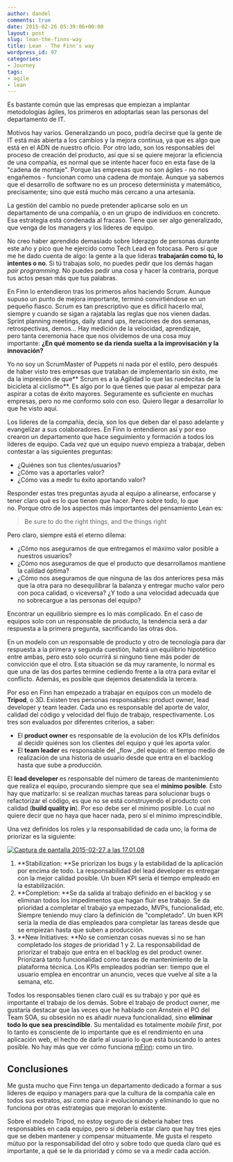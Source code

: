 ```yaml
---
author: dandel
comments: true
date: 2015-02-26 05:39:06+00:00
layout: post
slug: lean-the-finns-way
title: Lean - The Finn's way
wordpress_id: 97
categories:
- Journey
tags:
- agile
- lean
---
```


Es bastante común que las empresas que empiezan a implantar metodologías ágiles, los primeros en adoptarlas sean las personas del departamento de IT.

Motivos hay varios. Generalizando un poco, podría decirse que la gente de IT está más abierta a los cambios y la mejora continua, ya que es algo que está en el ADN de nuestro oficio. Por otro lado, son los responsables del proceso de creación del producto, así que si se quiere mejorar la eficiencia de una compañía, es normal que se intente hacer foco en esta fase de la "cadena de montaje". Porque las empresas que no son ágiles - no nos engañemos - funcionan como una cadena de montaje. Aunque ya sabemos que el desarrollo de software no es un proceso determinista y matemático, precisamente; sino que está mucho más cercano a una artesanía.

La gestión del cambio no puede pretender aplicarse solo en un departamento de una compañía, o en un grupo de individuos en concreto. Esa estrategia está condenada al fracaso. Tiene que ser algo generalizado, que venga de los managers y los líderes de equipo.

No creo haber aprendido demasiado sobre liderazgo de personas durante este año y pico que he ejercido como Tech Lead en fotocasa. Pero sí que me he dado cuenta de algo: la gente a la que lideras **trabajarán como tú, lo intentes o no**. Si tú trabajas solo, no puedes pedir que los demás hagan _pair programming_. No puedes pedir una cosa y hacer la contraria, porque tus actos pesan más que tus palabras.

En Finn lo entendieron tras los primeros años haciendo Scrum. Aunque supuso un punto de mejora importante, terminó convirtiéndose en un pequeño fiasco. Scrum es tan prescriptivo que es difícil hacerlo mal, siempre y cuando se sigan a rajatabla las reglas que nos vienen dadas. Sprint planning meetings, daily stand ups, iteraciones de dos semanas, retrospectivas, demos... Hay medición de la velocidad, aprendizaje, pero tanta ceremonia hace que nos olvidemos de una cosa muy importante: **¿En qué momento se da rienda suelta a la improvisación y la innovación?**

Yo no soy un ScrumMaster of Puppets ni nada por el estilo, pero después de haber visto tres empresas que trataban de implementarlo sin éxito, me da la impresión de que** Scrum es a la Agilidad lo que las ruedecitas de la bicicleta al ciclismo**. Es algo por lo que tienes que pasar al empezar para aspirar a cotas de éxito mayores. Seguramente es suficiente en muchas empresas, pero no me conformo solo con eso. Quiero llegar a desarrollar lo que he visto aquí.

Los líderes de la compañía, decía, son los que deben dar el paso adelante y evangelizar a sus colaboradores. En Finn lo entendieron así y por eso crearon un departamento que hace seguimiento y formación a todos los líderes de equipo. Cada vez que un equipo nuevo empieza a trabajar, deben contestar a las siguientes preguntas:
	
  * ¿Quiénes son tus clientes/usuarios?
  * ¿Cómo vas a aportarles valor?
  * ¿Cómo vas a medir tu éxito aportando valor?

Responder estas tres preguntas ayuda al equipo a alinearse, enfocarse y tener claro qué es lo que tienen que hacer. Pero sobre todo, lo que no. Porque otro de los aspectos más importantes del pensamiento Lean es:

> Be sure to do the right things, and the things right

Pero claro, siempre está el eterno dilema:
	
  * ¿Cómo nos aseguramos de que entregamos el máximo valor posible a nuestros usuarios?	
  * ¿Cómo nos aseguramos de que el producto que desarrollamos mantiene la calidad óptima?
  * ¿Cómo nos aseguramos de que ninguna de las dos anteriores pesa más que la otra para no desequilibrar la balanza y entregar mucho valor pero con poca calidad, o viceversa? ¿Y todo a una velocidad adecuada que no sobrecargue a las personas del equipo?

Encontrar un equilibrio siempre es lo más complicado. En el caso de equipos solo con un responsable de producto, la tendencia será a dar respuesta a la primera pregunta, sacrificando las otras dos.

En un modelo con un responsable de producto y otro de tecnología para dar respuesta a la primera y segunda cuestión, habrá un equilibrio hipotético entre ambas, pero esto solo ocurrirá si ninguno tiene más poder de convicción que el otro. Esta situación se da muy raramente, lo normal es que una de las dos partes termine cediendo frente a la otra para evitar el conflicto. Además, es posible que dejemos desatendida la tercera.

Por eso en Finn han empezado a trabajar en equipos con un modelo de **Tripod**, o 3D. Existen tres personas responsables: product owner, lead developer y team leader. Cada uno es responsable del aporte de valor, calidad del código y velocidad del flujo de trabajo, respectivamente. Los tres son evaluados por diferentes criterios, a saber:
	
  * El **product owner** es responsable de la evolución de los KPIs definidos al decidir quiénes son los clientes del equipo y qué les aporta valor.
  * El **team leader** es responsable del _flow _del equipo: el tiempo medio de realización de una historia de usuario desde que entra en el backlog hasta que sube a producción.

El **lead developer** es responsable del número de tareas de mantenimiento que realiza el equipo, procurando siempre que sea el **mínimo posible**. Esto hay que matizarlo: si se realizan muchas tareas para solucionar bugs o refactorizar el código, es que no se está construyendo el producto con calidad (**build quality in**). Por eso debe ser el mínimo posible. Lo cual no quiere decir que no haya que hacer nada, pero sí el mínimo imprescindible.

Una vez definidos los roles y la responsabilidad de cada uno, la forma de priorizar es la siguiente:

[![Captura de pantalla 2015-02-27 a las 17.01.08](https://thecraftsmansjourney.files.wordpress.com/2015/02/captura-de-pantalla-2015-02-27-a-las-17-01-08.png)](https://thecraftsmansjourney.files.wordpress.com/2015/02/captura-de-pantalla-2015-02-27-a-las-17-01-08.png)
	
  1. **Stabilization: **Se priorizan los bugs y la estabilidad de la aplicación por encima de todo. La responsabilidad del lead developer es entregar con la mejor calidad posible. Un buen KPI sería el tiempo empleado en la estabilización.
  2. **Completion: **Se da salida al trabajo definido en el backlog y se eliminan todos los impedimentos que hagan fluir ese trabajo. Se da prioridad a completar el trabajo ya empezado, MVPs, funcionalidad, etc. Siempre teniendo muy claro la definición de "completado". Un buen KPI sería la media de días empleados para completar las tareas desde que se empiezan hasta que suben a producción.
  3. **New Initiatives: **No se comienzan cosas nuevas si no se han completado los _stages_ de prioridad 1 y 2. La responsabilidad de priorizar el trabajo que entra en el backlog es del product owner. Priorizará tanto funcionalidad como tareas de mantenimiento de la plataforma técnica. Los KPIs empleados podrían ser: tiempo que el usuario emplea en encontrar un anuncio, veces que vuelve al site a la semana, etc.

Todos los responsables tienen claro cuál es su trabajo y por qué es importante el trabajo de los demás. Sobre el trabajo de product owner, me gustaría destacar que las veces que he hablado con Arnstein el PO del Team SOA, su obsesión no es añadir nueva funcionalidad, sino **eliminar todo lo que sea prescindible**. Su mentalidad es totalmente _mobile first_, por lo tanto es consciente de lo importante que es el rendimiento en una aplicación web, el hecho de darle al usuario lo que está buscando lo antes posible. No hay más que ver cómo funciona [mFinn](http://m.finn.no/frontpage.html): como un tiro.

## Conclusiones

Me gusta mucho que Finn tenga un departamento dedicado a formar a sus líderes de equipo y managers para que la cultura de la compañía cale en todos sus estratos, así como para ir evolucionando y eliminando lo que no funciona por otras estrategias que mejoran lo existente.

Sobre el modelo Tripod, no estoy seguro de si debería haber tres responsables en cada equipo, pero sí debería estar claro que hay tres ejes que se deben mantener y compensar mútuamente. Me gusta el respeto mútuo por la responsabilidad del otro y sobre todo que queda claro qué es importante, a qué se le da prioridad y cómo se va a medir cada acción.

